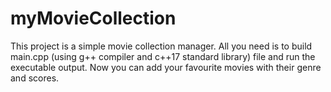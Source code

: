 # myMovieCollection

This project is a simple movie collection manager. 
All you need is to build main.cpp (using g++ compiler and c++17 standard library) file and run the executable output.
Now you can add your favourite movies with their genre and scores.
